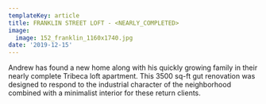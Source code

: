 ```yaml
---
templateKey: article
title: FRANKLIN STREET LOFT - <NEARLY_COMPLETED>
image:
  image: 152_franklin_1160x1740.jpg
date: '2019-12-15'
---
```

Andrew has found a new home along with his quickly growing family in their nearly complete Tribeca loft apartment. This 3500 sq-ft gut renovation was designed to respond to the industrial character of the neighborhood combined with a minimalist interior for these return clients.
